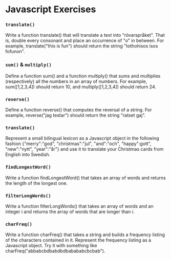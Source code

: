 # Javascript Exercises 

### `translate()`

Write a function translate() that will translate a text into "rövarspråket". That is, double every consonant and place an occurrence of "o" in between. For example, translate("this is fun") should return the string "tothohisos isos fofunon".

### `sum()` & `multiply()`

Define a function sum() and a function multiply() that sums and multiplies (respectively) all the numbers in an array of numbers. For example, sum([1,2,3,4]) should return 10, and multiply([1,2,3,4]) should return 24.

### `reverse()`

Define a function reverse() that computes the reversal of a string. For example, reverse("jag testar") should return the string "ratset gaj".

### `translate()`

Represent a small bilingual lexicon as a Javascript object in the following fashion {"merry":"god", "christmas":"jul", "and":"och", "happy":gott", "new":"nytt", "year":"år"} and use it to translate your Christmas cards from English into Swedish.

### `findLongestWord()`

Write a function findLongestWord() that takes an array of words and returns the length of the longest one.

### `filterLongWords()`

Write a function filterLongWords() that takes an array of words and an integer i and returns the array of words that are longer than i.

### `charFreq()`

Write a function charFreq() that takes a string and builds a frequency listing of the characters contained in it. Represent the frequency listing as a Javascript object. Try it with something like charFreq("abbabcbdbabdbdbabababcbcbab").